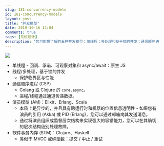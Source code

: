 ```yaml
---
slug: 181-concurrency-models
id: 181-concurrency-models
layout: post
title: "并发模型"
date: 2019-10-16 14:04
comments: true
tags: [系统设计]
description: "您可能想了解的五种并发模型：单线程；多处理和基于锁的并发；通信顺序进程 (CSP)；演员模型 (AM)；软件事务内存 (STM)。"
---
```


![](https://res.cloudinary.com/dohtidfqh/image/upload/v1571262011/web-guiguio/Concurrency_Models_1.png)


* 单线程 - 回调、承诺、可观察对象和 async/await：原生 JS
* 线程/多处理，基于锁的并发
    * 保护临界区与性能
* 通信顺序进程 (CSP)
	* Golang 或 Clojure 的 `core.async`。 
	* 进程/线程通过通道传递数据。
* 演员模型 (AM)：Elixir、Erlang、Scala
	* 本质上是异步的，并且具有跨运行时和机器的位置信息透明性 - 如果您有演员的引用 (Akka) 或 PID (Erlang)，您可以通过邮箱向其发送消息。
	* 通过将演员组织成监督层次结构来实现强大的容错能力，您可以在其确切的层次结构级别处理故障。
* 软件事务内存 (STM)：Clojure、Haskell
	* 类似于 MVCC 或纯函数：提交 / 中止 / 重试